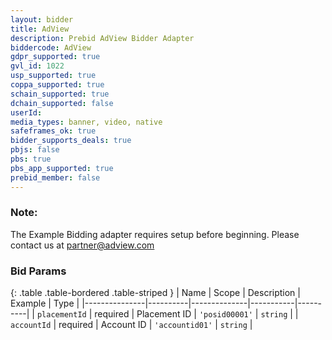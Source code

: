 ```yaml
---
layout: bidder
title: AdView
description: Prebid AdView Bidder Adapter
biddercode: AdView
gdpr_supported: true
gvl_id: 1022
usp_supported: true
coppa_supported: true
schain_supported: true
dchain_supported: false
userId: 
media_types: banner, video, native
safeframes_ok: true
bidder_supports_deals: true
pbjs: false
pbs: true
pbs_app_supported: true
prebid_member: false
---
```


### Note:

The Example Bidding adapter requires setup before beginning. Please contact us at partner@adview.com

### Bid Params

{: .table .table-bordered .table-striped }
| Name          | Scope    | Description  | Example   | Type     |
|---------------|----------|--------------|-----------|----------|
| `placementId` | required | Placement ID | `'posid00001'` | `string` |
| `accountId` | required | Account ID | `'accountid01'` | `string` |
